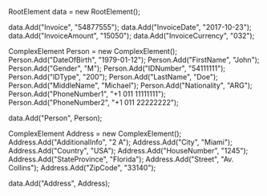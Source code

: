 RootElement data = new RootElement();

data.Add("Invoice", "54877555");
data.Add("InvoiceDate", "2017-10-23");
data.Add("InvoiceAmount", "15050");
data.Add("InvoiceCurrency", "032");

ComplexElement Person = new ComplexElement();
Person.Add("DateOfBirth", "1979-01-12");
Person.Add("FirstName", "John");
Person.Add("Gender", "M");
Person.Add("IDNumber", "54111111");
Person.Add("IDType", "200");
Person.Add("LastName", "Doe");
Person.Add("MiddleName", "Michael");
Person.Add("Nationality", "ARG");
Person.Add("PhoneNumber1", "+1 011 11111111");
Person.Add("PhoneNumber2", "+1 011 22222222");

data.Add("Person", Person);

ComplexElement Address = new ComplexElement();
Address.Add("AdditionalInfo", "2 A");
Address.Add("City", "Miami");
Address.Add("Country", "USA");
Address.Add("HouseNumber", "1245");
Address.Add("StateProvince", "Florida");
Address.Add("Street", "Av. Collins");
Address.Add("ZipCode", "33140");

data.Add("Address", Address);
